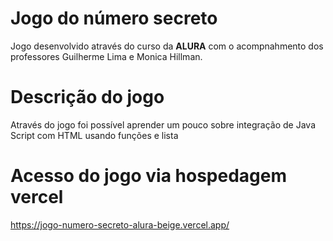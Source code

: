 # Jogo do número secreto

Jogo desenvolvido através do curso da **ALURA** com o acompnahmento dos professores Guilherme Lima e Monica Hillman.

# Descrição do jogo
Através do jogo foi possível aprender um pouco sobre integração de Java Script com HTML usando funções e lista

# Acesso do jogo via hospedagem vercel
https://jogo-numero-secreto-alura-beige.vercel.app/

